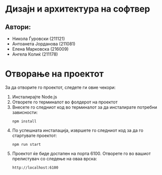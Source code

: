 # Дизајн и архитектура на софтвер

## Автори:

- Никола Ѓуровски (211121)
- Антоанета Јорданова (211081)
- Елена Марковска (216009)
- Ангела Колиќ (211178)

# Отворање на проектот

За да отворите го проектот, следете ги овие чекори:

1. Инсталирајте Node.js
2. Отворете го терминалот во фолдерот на проектот
3. Внесете го следниот код во терминалот за да инсталирате потребни зависности:
    ```
    npm install
    ```
4. По успешната инсталација, извршете го следниот код за да го стартувате проектот:
    ```
    npm run start
    ```
5. Проектот ќе биде достапен на порта 6100. Отворете го во вашиот прелистувач со следење на оваа врска:
    ```
    http://localhost:6100
    ```
